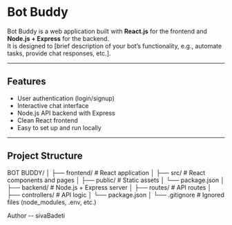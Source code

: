 # Bot Buddy

Bot Buddy is a web application built with **React.js** for the frontend and **Node.js + Express** for the backend.  
It is designed to [brief description of your bot’s functionality, e.g., automate tasks, provide chat responses, etc.].

---

## Features

- User authentication (login/signup)  
- Interactive chat interface  
- Node.js API backend with Express  
- Clean React frontend  
- Easy to set up and run locally  

---

## Project Structure

BOT BUDDY/
│
├── frontend/ # React application
│ ├── src/ # React components and pages
│ ├── public/ # Static assets
│ └── package.json
│
├── backend/ # Node.js + Express server
│ ├── routes/ # API routes
│ ├── controllers/ # API logic
│ └── package.json
│
└── .gitignore # Ignored files (node_modules, .env, etc.)


Author 
-- sivaBadeti
